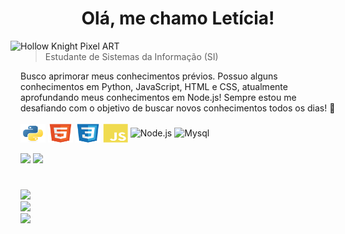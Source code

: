 <h1 align="center">Olá, me chamo Letícia!</h1>


<img src="https://github.com/user-attachments/assets/6244abbb-23ec-4914-8005-80ab13c79254" alt="Hollow Knight Pixel ART" width="500" align="right" style="margin-right: 20px;"/>


> Estudante de Sistemas da Informação (SI)

<div >
  Busco aprimorar meus conhecimentos prévios.  
  Possuo alguns conhecimentos em Python, JavaScript, HTML e CSS, atualmente aprofundando meus conhecimentos em Node.js!  
  Sempre estou me desafiando com o objetivo de buscar novos conhecimentos todos os dias! 🌼
</div>


<div>
<div style="display: inline_block"><br>
  <img align="center" alt="Python" height="30" width="40" src="https://raw.githubusercontent.com/devicons/devicon/master/icons/python/python-original.svg">
  <img align="center" alt="HTML" height="30" width="40" src="https://raw.githubusercontent.com/devicons/devicon/master/icons/html5/html5-original.svg">
  <img align="center" alt="CSS" height="30" width="40" src="https://raw.githubusercontent.com/devicons/devicon/master/icons/css3/css3-original.svg">
  <img align="center" alt="Javasript" height="30" width="40" src="https://raw.githubusercontent.com/devicons/devicon/master/icons/javascript/javascript-plain.svg">
  <img align="center" alt="Node.js" height="30" width="40" src="https://img.icons8.com/?size=100&id=hsPbhkOH4FMe&format=png&color=000000">
  <img align="center" alt="Mysql" height="30" width="40" src="https://img.icons8.com/?size=100&id=rgPSE6nAB766&format=png&color=000000">
</div>


<div><br>
  <a href="https://www.linkedin.com/in/leticiapignatari/" target="_blank"><img src="https://img.shields.io/badge/-LinkedIn-%230077B5?style=for-the-badge&logo=linkedin&logoColor=white" target="_blank"></a> 
  <a href = "mailto:euleticiapignatari@gmail.com"><img src="https://img.shields.io/badge/-Gmail-%23333?style=for-the-badge&logo=gmail&logoColor=white" target="_blank"></a>
</div>

#

![](https://github-readme-stats.vercel.app/api?username=LePignatari&theme=date_night&hide_border=false&include_all_commits=true&count_private=true)<br/>
![](https://nirzak-streak-stats.vercel.app/?user=LePignatari&theme=date_night&hide_border=false)<br/>
![](https://github-readme-stats.vercel.app/api/top-langs/?username=LePignatari&theme=date_night&hide_border=false&include_all_commits=true&count_private=true&layout=compact)
